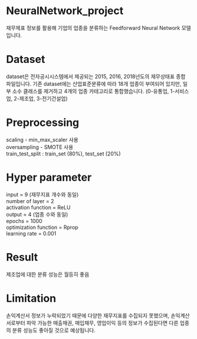 # NeuralNetwork_project
재무제표 정보를 활용해 기업의 업종을 분류하는 Feedforward Neural Network 모델입니다.


# Dataset
dataset은 전자공시시스템에서 제공되는 2015, 2016, 2018년도의 재무상태표 종합 파일입니다.
기존 dataset에는 산업표준분류에 따라 18개 업종이 부여되어 있지만, 일부 소수 클래스를 제거하고 4개의 업종 카테고리로 통합했습니다. (0-유통업, 1-서비스업, 2-제조업, 3-전기건설업)


# Preprocessing
scaling - min_max_scaler 사용  
oversampling - SMOTE 사용  
train_test_split : train_set (80%), test_set (20%)


# Hyper parameter
input = 9 (재무지표 개수와 동일)  
number of layer = 2  
activation function = ReLU  
output = 4 (업종 수와 동일)  
epochs = 1000  
optimization function = Rprop  
learning rate = 0.001


# Result
제조업에 대한 분류 성능은 월등히 좋음


# Limitation
손익계산서 정보가 누락되었기 때문에 다양한 재무지표를 수집되지 못했으며, 손익계산서로부터 파악 가능한 매출채권, 매입채무, 영업이익 등의 정보가 수집된다면 다른 업종의 분류 성능도 좋아질 것으로 예상됩니다.
